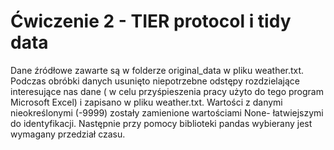 # Ćwiczenie 2 - TIER protocol i tidy data

Dane źródłowe zawarte są w folderze original_data w pliku weather.txt.
Podczas obróbki danych usunięto niepotrzebne odstępy rozdzielające interesujące nas dane ( w celu przyśpieszenia pracy użyto do tego program Microsoft Excel) i zapisano w pliku weather.txt. Wartości z danymi nieokreślonymi (-9999) zostały zamienione wartościami None- łatwiejszymi do identyfikacji. Następnie przy pomocy biblioteki pandas wybierany jest wymagany przedział czasu.